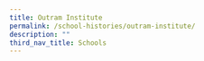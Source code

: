 ```yaml
---
title: Outram Institute
permalink: /school-histories/outram-institute/
description: ""
third_nav_title: Schools
---
```


